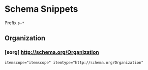 # Schema Snippets

Prefix `s-*`

## Organization

### [sorg] http://schema.org/Organization

```html
itemscope="itemscope" itemtype="http://schema.org/Organization"
```

